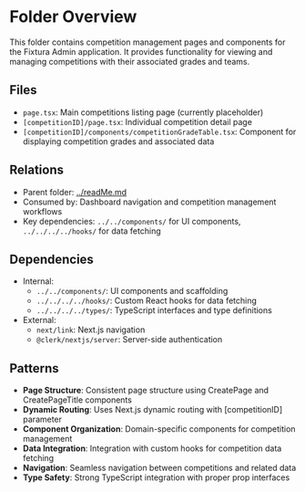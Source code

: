 # Folder Overview

This folder contains competition management pages and components for the Fixtura Admin application. It provides functionality for viewing and managing competitions with their associated grades and teams.

## Files

- `page.tsx`: Main competitions listing page (currently placeholder)
- `[competitionID]/page.tsx`: Individual competition detail page
- `[competitionID]/components/competitionGradeTable.tsx`: Component for displaying competition grades and associated data

## Relations

- Parent folder: [../readMe.md](../readMe.md)
- Consumed by: Dashboard navigation and competition management workflows
- Key dependencies: `../../components/` for UI components, `../../../../hooks/` for data fetching

## Dependencies

- Internal:
  - `../../components/`: UI components and scaffolding
  - `../../../../hooks/`: Custom React hooks for data fetching
  - `../../../../types/`: TypeScript interfaces and type definitions
- External:
  - `next/link`: Next.js navigation
  - `@clerk/nextjs/server`: Server-side authentication

## Patterns

- **Page Structure**: Consistent page structure using CreatePage and CreatePageTitle components
- **Dynamic Routing**: Uses Next.js dynamic routing with [competitionID] parameter
- **Component Organization**: Domain-specific components for competition management
- **Data Integration**: Integration with custom hooks for competition data fetching
- **Navigation**: Seamless navigation between competitions and related data
- **Type Safety**: Strong TypeScript integration with proper prop interfaces

